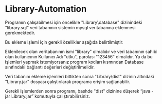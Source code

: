 # Library-Automation

Programın çalışabilmesi için öncelikle "Library\database" dizinindeki
"library.sql" veri tabanının sistemin mysql veritabanına eklenmesi gerekmektedir.

Bu ekleme işlemi için gerekli özellikler aşağıda belirtilmiştir:

Eklenilecek olan veritabanının ismi "library" olmalıdır ve
veri tabanının sahibi olan kullanıcının Kullanıcı Adı "utku",
parolası "123456" olmalıdır. 
Ya da bu işlemleri yapmak istemiyorsanız program kodları kısmından Database sınıfındaki bağlantı değerleri değiştirilmelidir.

Veri tabanını ekleme işlemleri bittikten sonra "Library\dist" dizinin altındaki
"Library.jar" dosyası çalıştırılarak programa erişim sağlanabilir.

Gerekli işlemlerden sonra programı, bashde "dist" dizinine düşerek “java -jar Library.jar” komutuyla çalıştırabilirsiniz.
